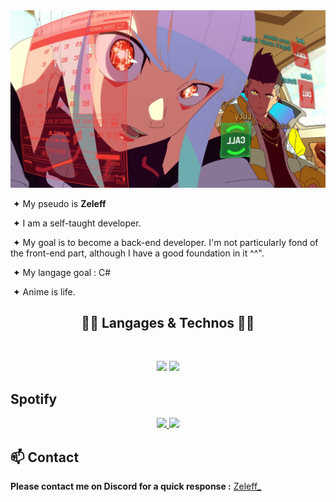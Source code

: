 <div align="center">
 <img width="700" src="./assets/background.jpg" />
</div>

<div>
 <div>
  <p align="left">
 &nbsp;&#10022; My pseudo is <b>Zeleff</b>

 
&nbsp;&#10022; I am a self-taught developer.


&nbsp;&#10022; My goal is to become a back-end developer. I'm not particularly fond of the front-end part, although I have a good foundation in it ^^".


&nbsp;&#10022; My langage goal : C#


&nbsp;&#10022; Anime is life.
  </p>
 </div>
</div>

<!-- <br><br><br><br> -->
<h2 align="center">🧑‍💻 Langages & Technos 🧑‍💻</h2>
<br>
<p align="center">
   <img src="https://skills.thijs.gg/icons?i=html,css,react" />
   <img src="https://skills.thijs.gg/icons?i=js,nodejs,express,git,mongodb" />
</p>

## Spotify
<p align="center">
<a href="https://spotify-github-profile.vercel.app/api/view?uid=21srzl7zgpmycdmrwm22rzfey&redirect=true">
 <img src="https://spotify-github-profile.vercel.app/api/view?uid=21srzl7zgpmycdmrwm22rzfey&cover_image=true&theme=default&show_offline=true&background_color=141414&interchange=true&bar_color=3c3adf&bar_color_cover=true)"/>
</a>
 <img width="525" src="https://spotify-recently-played-readme.vercel.app/api?user=21srzl7zgpmycdmrwm22rzfey" />
 </p>

<!-- <br><br><br><br> -->
## **📫 Contact**
**Please contact me on Discord for a quick response :** [Zeleff_](https://discord.com/users/332488118588538880)
